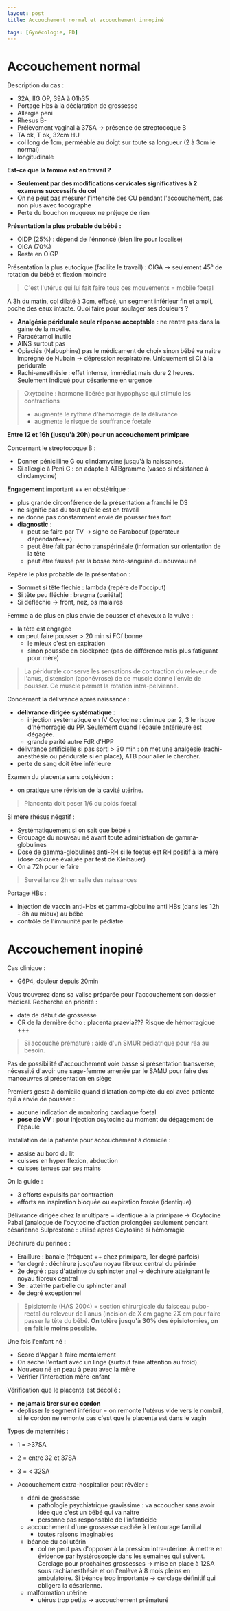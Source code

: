 ```yaml
---
layout: post
title: Accouchement normal et accouchement innopiné

tags: [Gynécologie, ED]
---
```


# Accouchement normal

Description du cas :
- 32A, IIG OP, 39A à 01h35
- Portage Hbs à la déclaration de grossesse
- Allergie peni
- Rhesus B-
- Prélèvement vaginal à 37SA -> présence de streptocoque B
- TA ok, T ok, 32cm HU
- col long de 1cm, perméable au doigt sur toute sa longueur (2 à 3cm le normal)
- longitudinale

**Est-ce que la femme est en travail ?**
- **Seulement par des modifications cervicales significatives à 2 examens successifs du col**
- On ne peut pas mesurer l'intensité des CU pendant l'accouchement, pas non plus avec tocographe
- Perte du bouchon muqueux ne préjuge de rien

**Présentation la plus probable du bébé :**
- OIDP (25%) : dépend de l'énnoncé (bien lire pour localise)
- OIGA (70%)
- Reste en OIGP

Présentation la plus eutocique (facilite le travail) : OIGA -> seulement 45° de rotation du bébé et flexion moindre

> C'est l'utérus qui lui fait faire tous ces mouvements = mobile foetal

A 3h du matin, col dilaté à 3cm, effacé, un segment inférieur fin et ampli, poche des eaux intacte. Quoi faire pour soulager ses douleurs ?
- **Analgésie péridurale seule réponse acceptable** : ne rentre pas dans la gaine de la moelle.
- Paracétamol inutile
- AINS surtout pas
- Opiaciés (Nalbuphine) pas le médicament de choix sinon bébé va naitre imprégné de Nubain -> dépression respiratoire. Uniquement si CI à la péridurale
- Rachi-anesthésie : effet intense, immédiat mais dure 2 heures. Seulement indiqué pour césarienne en urgence

> Oxytocine : hormone libérée par hypophyse qui stimule les contractions
> - augmente le rythme d'hémorragie de la délivrance
> - augmente le risque de souffrance foetale

**Entre 12 et 16h (jusqu'à 20h) pour un accouchement primipare**

Concernant le streptocoque B :
- Donner pénicilline G ou clindamycine jusqu'à la naissance.
- Si allergie à Peni G : on adapte à ATBgramme (vasco si résistance à clindamycine)

**Engagement** important ++ en obstétrique :
- plus grande circonférence de la présentation a franchi le DS
- ne signifie pas du tout qu'elle est en travail
- ne donne pas constamment envie de pousser très fort
- **diagnostic** :
	- peut se faire par TV -> signe de Faraboeuf (opérateur dépendant+++)
	- peut être fait par écho transpérinéale (information sur orientation de la tête
	- peut être faussé par la bosse zéro-sanguine du nouveau né

Repère le plus probable de la présentation :
- Sommet si tête fléchie : lambda (repère de l'occiput)
- Si tête peu fléchie : bregma (pariétal)
- Si défléchie -> front, nez, os malaires

Femme a de plus en plus envie de pousser et cheveux a la vulve :
- la tête est engagée
- on peut faire pousser > 20 min si FCf bonne
	- le mieux c'est en expiration
	- sinon poussée en blockpnée (pas de différence mais plus fatiguant pour mère)

> La péridurale conserve les sensations de contraction du releveur de l'anus, distension (aponévrose) de ce muscle donne l'envie de pousser. Ce muscle permet la rotation intra-pelvienne.

Concernant la délivrance après naissance :
- **délivrance dirigée systématique** :
	-	injection systématique en IV Ocytocine : diminue par 2, 3 le risque d'hémorragie du PP. Seulement quand l'épaule antérieure est dégagée.
	-	grande parité autre FdR d'HPP
- délivrance artificielle si pas sorti > 30 min : on met une analgésie (rachi-anesthésie ou péridurale si en place), ATB pour aller le chercher.
- perte de sang doit être inférieure

Examen du placenta sans cotylédon :
- on pratique une révision de la cavité utérine.

> Plancenta doit peser 1/6 du poids foetal

Si mère rhésus négatif :
- Systématiquement si on sait que bébé +
- Groupage du nouveau né avant toute administration de gamma-globulines
- Dose de gamma-globulines anti-RH si le foetus est RH positif à la mère (dose calculée évaluée par test de Kleihauer)
- On a 72h pour le faire

> Surveillance 2h en salle des naissances

Portage HBs :
- injection de vaccin anti-Hbs et gamma-globuline anti HBs (dans les 12h - 8h au mieux) au bébé
- contrôle de l'immunité par le pédiatre

# Accouchement inopiné

Cas clinique :
- G6P4, douleur depuis 20min

Vous trouverez dans sa valise préparée pour l'accouchement son dossier médical. Recherche en priorité :
- date de début de grossesse
- CR de la dernière écho : placenta praevia??? Risque de hémorragique +++

> Si accouché prématuré : aide d'un SMUR pédiatrique pour réa au besoin.

Pas de possibilité d'accouchement voie basse si présentation transverse, nécessité d'avoir une sage-femme amenée par le SAMU pour faire des manoeuvres si présentation en siège

Premiers geste à domicile quand dilatation complète du col avec patiente qui a envie de pousser :
- aucune indication de monitoring cardiaque foetal
- **pose de VV** : pour injection ocytocine au moment du dégagement de l'épaule

Installation de la patiente pour accouchement à domicile :
- assise au bord du lit
- cuisses en hyper flexion, abduction
- cuisses tenues par ses mains

On la guide :
- 3 efforts expulsifs par contraction
- efforts en inspiration bloquée ou expiration forcée (identique)

Délivrance dirigée chez la multipare = identique à la primipare -> Ocytocine
Pabal (analogue de l'ocytocine d'action prolongée) seulement pendant césarienne
Sulprostone : utilisé après Ocytosine si hémorragie

Déchirure du périnée :
- Eraillure : banale (fréquent ++ chez primipare, 1er degré parfois)
- 1er degré : déchirure jusqu'au noyau fibreux central du périnée
- 2e degré : pas d'atteinte du sphincter anal -> déchirure atteignant le noyau fibreux central
- 3e : atteinte partielle du sphincter anal
- 4e degré exceptionnel

> Episiotomie (HAS 2004) = section chirurgicale du faisceau pubo-rectal du releveur de l'anus (incision de X cm gagne 2X cm pour faire passer la tête du bébé. **On tolère jusqu'à 30% des épisiotomies, on en fait le moins possible.**

Une fois l'enfant né :
- Score d'Apgar à faire mentalement
- On sèche l'enfant avec un linge (surtout faire attention au froid)
- Nouveau né en peau à peau avec la mère
- Vérifier l'interaction mère-enfant

Vérification que le placenta est décollé :
- **ne jamais tirer sur ce cordon**
- déplisser le segment inférieur = on remonte l'utérus vide vers le nombril, si le cordon ne remonte pas c'est que le placenta est dans le vagin

Types de maternités :
- 1 = >37SA
- 2 = entre 32 et 37SA
- 3 = < 32SA

- Accouchement extra-hospitalier peut révéler :
	- déni de grossesse
		- pathologie psychiatrique gravissime : va accoucher sans avoir idée que c'est un bébé qui va naitre
		- personne pas responsable de l'infanticide
	- accouchement d'une grossesse cachée à l'entourage familial
		- toutes raisons imaginables
	- béance du col utérin
		- col ne peut pas d'opposer à la pression intra-utérine. A mettre en évidence par hystéroscopie dans les semaines qui suivent. Cerclage pour prochaines grossesses -> mise en place à 12SA sous rachianesthésie et on l'enlève à 8 mois pleins en ambulatoire. Si béance trop importante -> cerclage définitif qui obligera la césarienne.
	- malformation utérine
		- utérus trop petits -> accouchement prématuré
